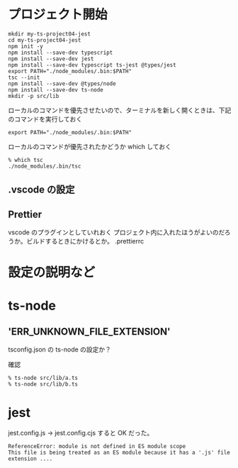 # プロジェクト開始

```
mkdir my-ts-project04-jest
cd my-ts-project04-jest
npm init -y
npm install --save-dev typescript
npm install --save-dev jest
npm install --save-dev typescript ts-jest @types/jest
export PATH="./node_modules/.bin:$PATH"
tsc --init
npm install --save-dev @types/node
npm install --save-dev ts-node
mkdir -p src/lib
```

ローカルのコマンドを優先させたいので、ターミナルを新しく開くときは、下記のコマンドを実行しておく

```
export PATH="./node_modules/.bin:$PATH"
```

ローカルのコマンドが優先されたかどうか which しておく

```
% which tsc
./node_modules/.bin/tsc
```

## .vscode の設定

## Prettier

vscode のプラグインとしていれおく
プロジェクト内に入れたほうがよいのだろうか。ビルドするときにかけるとか。
.prettierrc

# 設定の説明など

# ts-node

## 'ERR_UNKNOWN_FILE_EXTENSION'

tsconfig.json の ts-node の設定か？

確認

```
% ts-node src/lib/a.ts
% ts-node src/lib/b.ts
```

# jest

jest.config.js → jest.config.cjs すると OK だった。

```
ReferenceError: module is not defined in ES module scope
This file is being treated as an ES module because it has a '.js' file extension ....
```
